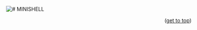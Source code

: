 ![# MINISHELL](https://github.com/mmiguelo/42_project_badges/blob/main/covers/cover-minishell.png)


<p align="right">(<a href="#readme-top">get to top</a>)</p>
